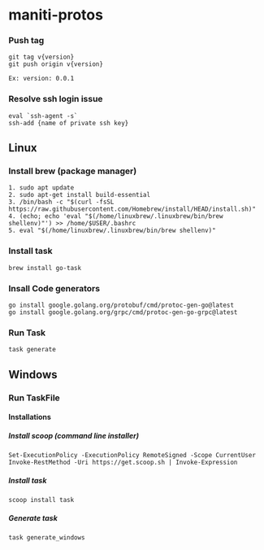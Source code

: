 # maniti-protos

### Push tag
```
git tag v{version}
git push origin v{version}

Ex: version: 0.0.1
```

### Resolve ssh login issue

```
eval `ssh-agent -s`
ssh-add {name of private ssh key}
```

## Linux

### Install brew (package manager)

```
1. sudo apt update
2. sudo apt-get install build-essential
3. /bin/bash -c "$(curl -fsSL https://raw.githubusercontent.com/Homebrew/install/HEAD/install.sh)"
4. (echo; echo 'eval "$(/home/linuxbrew/.linuxbrew/bin/brew shellenv)"') >> /home/$USER/.bashrc
5. eval "$(/home/linuxbrew/.linuxbrew/bin/brew shellenv)"
```

### Install task
```
brew install go-task
```
### Insall Code generators
```
go install google.golang.org/protobuf/cmd/protoc-gen-go@latest
go install google.golang.org/grpc/cmd/protoc-gen-go-grpc@latest
```

### Run Task
```
task generate
```

## Windows
### Run TaskFile
#### Installations

##### Install scoop (command line installer)
```
Set-ExecutionPolicy -ExecutionPolicy RemoteSigned -Scope CurrentUser
Invoke-RestMethod -Uri https://get.scoop.sh | Invoke-Expression
```

##### Install task
```
scoop install task
```

##### Generate task
```
task generate_windows
```